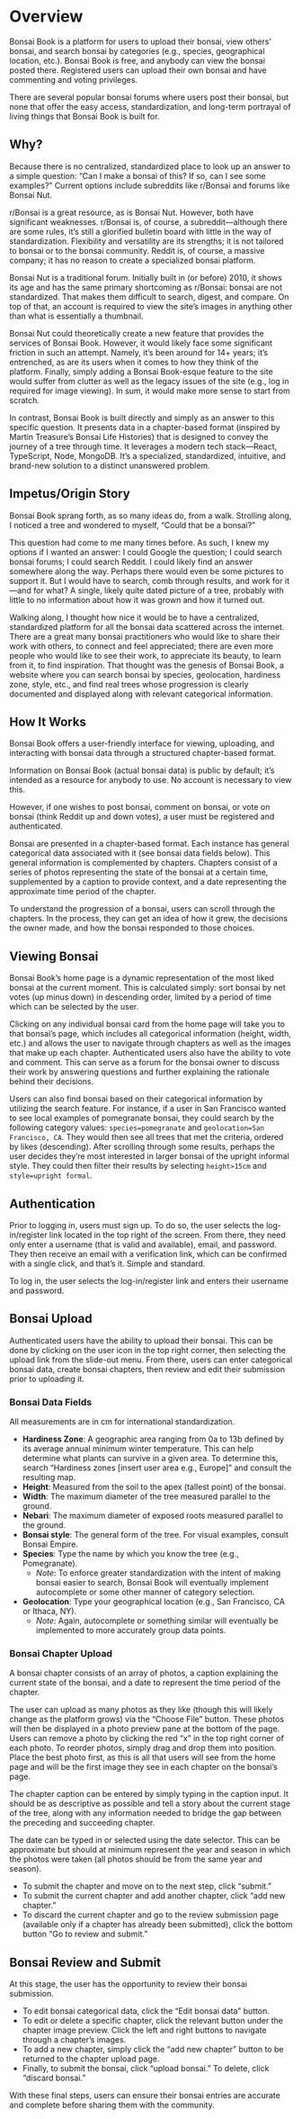 # Overview

Bonsai Book is a platform for users to upload their bonsai, view others’ bonsai, and search bonsai by categories (e.g., species, geographical location, etc.). Bonsai Book is free, and anybody can view the bonsai posted there. Registered users can upload their own bonsai and have commenting and voting privileges.

There are several popular bonsai forums where users post their bonsai, but none that offer the easy access, standardization, and long-term portrayal of living things that Bonsai Book is built for.

## Why?

Because there is no centralized, standardized place to look up an answer to a simple question: “Can I make a bonsai of this? If so, can I see some examples?” Current options include subreddits like r/Bonsai and forums like Bonsai Nut.

r/Bonsai is a great resource, as is Bonsai Nut. However, both have significant weaknesses. r/Bonsai is, of course, a subreddit—although there are some rules, it’s still a glorified bulletin board with little in the way of standardization. Flexibility and versatility are its strengths; it is not tailored to bonsai or to the bonsai community. Reddit is, of course, a massive company; it has no reason to create a specialized bonsai platform.

Bonsai Nut is a traditional forum. Initially built in (or before) 2010, it shows its age and has the same primary shortcoming as r/Bonsai: bonsai are not standardized. That makes them difficult to search, digest, and compare. On top of that, an account is required to view the site’s images in anything other than what is essentially a thumbnail.

Bonsai Nut could theoretically create a new feature that provides the services of Bonsai Book. However, it would likely face some significant friction in such an attempt. Namely, it’s been around for 14+ years; it’s entrenched, as are its users when it comes to how they think of the platform. Finally, simply adding a Bonsai Book-esque feature to the site would suffer from clutter as well as the legacy issues of the site (e.g., log in required for image viewing). In sum, it would make more sense to start from scratch.

In contrast, Bonsai Book is built directly and simply as an answer to this specific question. It presents data in a chapter-based format (inspired by Martin Treasure’s Bonsai Life Histories) that is designed to convey the journey of a tree through time. It leverages a modern tech stack—React, TypeScript, Node, MongoDB. It’s a specialized, standardized, intuitive, and brand-new solution to a distinct unanswered problem.

## Impetus/Origin Story

Bonsai Book sprang forth, as so many ideas do, from a walk. Strolling along, I noticed a tree and wondered to myself, “Could that be a bonsai?”

This question had come to me many times before. As such, I knew my options if I wanted an answer: I could Google the question; I could search bonsai forums; I could search Reddit. I could likely find an answer somewhere along the way. Perhaps there would even be some pictures to support it. But I would have to search, comb through results, and work for it—and for what? A single, likely quite dated picture of a tree, probably with little to no information about how it was grown and how it turned out.

Walking along, I thought how nice it would be to have a centralized, standardized platform for all the bonsai data scattered across the internet. There are a great many bonsai practitioners who would like to share their work with others, to connect and feel appreciated; there are even more people who would like to see their work, to appreciate its beauty, to learn from it, to find inspiration. That thought was the genesis of Bonsai Book, a website where you can search bonsai by species, geolocation, hardiness zone, style, etc., and find real trees whose progression is clearly documented and displayed along with relevant categorical information.

## How It Works

Bonsai Book offers a user-friendly interface for viewing, uploading, and interacting with bonsai data through a structured chapter-based format.

Information on Bonsai Book (actual bonsai data) is public by default; it’s intended as a resource for anybody to use. No account is necessary to view this.

However, if one wishes to post bonsai, comment on bonsai, or vote on bonsai (think Reddit up and down votes), a user must be registered and authenticated.

Bonsai are presented in a chapter-based format. Each instance has general categorical data associated with it (see bonsai data fields below). This general information is complemented by chapters. Chapters consist of a series of photos representing the state of the bonsai at a certain time, supplemented by a caption to provide context, and a date representing the approximate time period of the chapter.

To understand the progression of a bonsai, users can scroll through the chapters. In the process, they can get an idea of how it grew, the decisions the owner made, and how the bonsai responded to those choices.

## Viewing Bonsai

Bonsai Book’s home page is a dynamic representation of the most liked bonsai at the current moment. This is calculated simply: sort bonsai by net votes (up minus down) in descending order, limited by a period of time which can be selected by the user.

Clicking on any individual bonsai card from the home page will take you to that bonsai’s page, which includes all categorical information (height, width, etc.) and allows the user to navigate through chapters as well as the images that make up each chapter. Authenticated users also have the ability to vote and comment. This can serve as a forum for the bonsai owner to discuss their work by answering questions and further explaining the rationale behind their decisions.

Users can also find bonsai based on their categorical information by utilizing the search feature. For instance, if a user in San Francisco wanted to see local examples of pomegranate bonsai, they could search by the following category values: `species=pomegranate` and `geolocation=San Francisco, CA`. They would then see all trees that met the criteria, ordered by likes (descending). After scrolling through some results, perhaps the user decides they’re most interested in larger bonsai of the upright informal style. They could then filter their results by selecting `height>15cm` and `style=upright formal`.

## Authentication

Prior to logging in, users must sign up. To do so, the user selects the log-in/register link located in the top right of the screen. From there, they need only enter a username (that is valid and available), email, and password. They then receive an email with a verification link, which can be confirmed with a single click, and that’s it. Simple and standard.

To log in, the user selects the log-in/register link and enters their username and password.

## Bonsai Upload

Authenticated users have the ability to upload their bonsai. This can be done by clicking on the user icon in the top right corner, then selecting the upload link from the slide-out menu. From there, users can enter categorical bonsai data, create bonsai chapters, then review and edit their submission prior to uploading it.

### Bonsai Data Fields

All measurements are in cm for international standardization.

- **Hardiness Zone**: A geographic area ranging from 0a to 13b defined by its average annual minimum winter temperature. This can help determine what plants can survive in a given area. To determine this, search “Hardiness zones [insert user area e.g., Europe]” and consult the resulting map.
- **Height**: Measured from the soil to the apex (tallest point) of the bonsai.
- **Width**: The maximum diameter of the tree measured parallel to the ground.
- **Nebari**: The maximum diameter of exposed roots measured parallel to the ground.
- **Bonsai style**: The general form of the tree. For visual examples, consult Bonsai Empire.
- **Species**: Type the name by which you know the tree (e.g., Pomegranate).
  - _Note_: To enforce greater standardization with the intent of making bonsai easier to search, Bonsai Book will eventually implement autocomplete or some other manner of category selection.
- **Geolocation**: Type your geographical location (e.g., San Francisco, CA or Ithaca, NY).
  - _Note_: Again, autocomplete or something similar will eventually be implemented to more accurately group data points.

### Bonsai Chapter Upload

A bonsai chapter consists of an array of photos, a caption explaining the current state of the bonsai, and a date to represent the time period of the chapter.

The user can upload as many photos as they like (though this will likely change as the platform grows) via the “Choose File” button. These photos will then be displayed in a photo preview pane at the bottom of the page. Users can remove a photo by clicking the red “x” in the top right corner of each photo. To reorder photos, simply drag and drop them into position. Place the best photo first, as this is all that users will see from the home page and will be the first image they see in each chapter on the bonsai’s page.

The chapter caption can be entered by simply typing in the caption input. It should be as descriptive as possible and tell a story about the current stage of the tree, along with any information needed to bridge the gap between the preceding and succeeding chapter.

The date can be typed in or selected using the date selector. This can be approximate but should at minimum represent the year and season in which the photos were taken (all photos should be from the same year and season).

- To submit the chapter and move on to the next step, click “submit.”
- To submit the current chapter and add another chapter, click “add new chapter.”
- To discard the current chapter and go to the review submission page (available only if a chapter has already been submitted), click the bottom button “Go to review and submit.”

## Bonsai Review and Submit

At this stage, the user has the opportunity to review their bonsai submission.

- To edit bonsai categorical data, click the “Edit bonsai data” button.
- To edit or delete a specific chapter, click the relevant button under the chapter image preview. Click the left and right buttons to navigate through a chapter’s images.
- To add a new chapter, simply click the “add new chapter” button to be returned to the chapter upload page.
- Finally, to submit the bonsai, click “upload bonsai.” To delete, click “discard bonsai.”

With these final steps, users can ensure their bonsai entries are accurate and complete before sharing them with the community.
